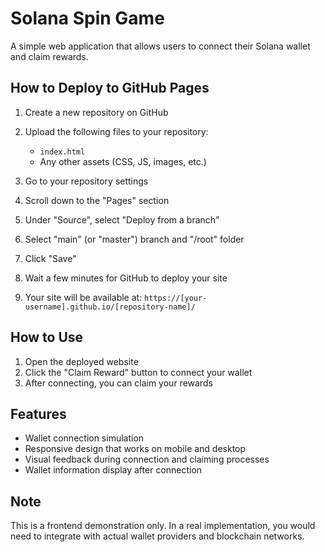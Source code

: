 # Solana Spin Game

A simple web application that allows users to connect their Solana wallet and claim rewards.

## How to Deploy to GitHub Pages

1. Create a new repository on GitHub
2. Upload the following files to your repository:
   - `index.html`
   - Any other assets (CSS, JS, images, etc.)

3. Go to your repository settings
4. Scroll down to the "Pages" section
5. Under "Source", select "Deploy from a branch"
6. Select "main" (or "master") branch and "/root" folder
7. Click "Save"
8. Wait a few minutes for GitHub to deploy your site
9. Your site will be available at: `https://[your-username].github.io/[repository-name]/`

## How to Use

1. Open the deployed website
2. Click the "Claim Reward" button to connect your wallet
3. After connecting, you can claim your rewards

## Features

- Wallet connection simulation
- Responsive design that works on mobile and desktop
- Visual feedback during connection and claiming processes
- Wallet information display after connection

## Note

This is a frontend demonstration only. In a real implementation, you would need to integrate with actual wallet providers and blockchain networks.